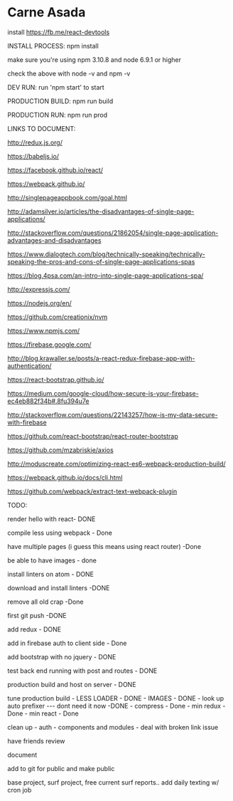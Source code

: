 # Carne Asada

install https://fb.me/react-devtools

INSTALL PROCESS: npm install

make sure you're using npm 3.10.8 and node 6.9.1 or higher

check the above with node -v and npm -v

DEV RUN: run 'npm start' to start

PRODUCTION BUILD: npm run build

PRODUCTION RUN: npm run prod


LINKS TO DOCUMENT:

http://redux.js.org/

https://babeljs.io/

https://facebook.github.io/react/

https://webpack.github.io/

http://singlepageappbook.com/goal.html

http://adamsilver.io/articles/the-disadvantages-of-single-page-applications/

http://stackoverflow.com/questions/21862054/single-page-application-advantages-and-disadvantages

https://www.dialogtech.com/blog/technically-speaking/technically-speaking-the-pros-and-cons-of-single-page-applications-spas

https://blog.4psa.com/an-intro-into-single-page-applications-spa/

http://expressjs.com/

https://nodejs.org/en/

https://github.com/creationix/nvm

https://www.npmjs.com/

https://firebase.google.com/

http://blog.krawaller.se/posts/a-react-redux-firebase-app-with-authentication/

https://react-bootstrap.github.io/

https://medium.com/google-cloud/how-secure-is-your-firebase-ec4eb882f34b#.8fu394u7e

http://stackoverflow.com/questions/22143257/how-is-my-data-secure-with-firebase

https://github.com/react-bootstrap/react-router-bootstrap

https://github.com/mzabriskie/axios

http://moduscreate.com/optimizing-react-es6-webpack-production-build/

https://webpack.github.io/docs/cli.html

https://github.com/webpack/extract-text-webpack-plugin


TODO:

render hello with react- DONE

compile less using webpack - Done

have multiple pages (i guess this means using react router) -Done

be able to have images - done

install linters on atom - DONE

download and install linters -DONE

remove all old crap -Done

first git push -DONE

add redux - DONE

add in firebase auth to client side - Done

add bootstrap with no jquery - DONE

test back end running with post and routes - DONE

production build and host on server - DONE

tune production build
    - LESS LOADER - DONE
    - IMAGES - DONE
    - look up auto prefixer --- dont need it now  -DONE
    - compress - Done
    - min redux - Done
    - min react - Done

clean up
    - auth
    - components and modules
    - deal with broken link issue

have friends review

document

add to git for public and make public

base project, surf project, free current surf reports.. add daily texting w/ cron job

